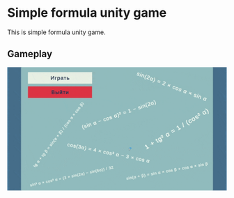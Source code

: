 # Simple formula unity game

This is simple formula unity game.

## Gameplay

<div align="center">
<img src="./GitAssets/gameplay.gif" width=1080/>
</div>